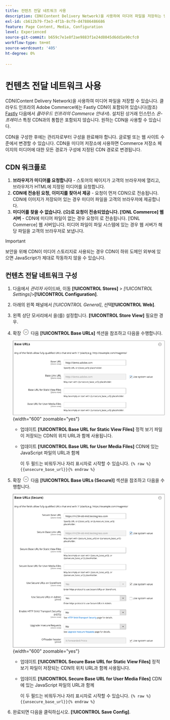 ```yaml
---
title: 컨텐츠 전달 네트워크 사용
description: CDN(Content Delivery Network)을 사용하여 미디어 파일을 저장하는 방법을 알아봅니다.
exl-id: cb612b79-f3e3-4f1b-8cf9-d47886486686
feature: Page Content, Media, Configuration
level: Experienced
source-git-commit: b659c7e1e8f2ae9883f1e24d8045d6dd1e90cfc0
workflow-type: tm+mt
source-wordcount: '405'
ht-degree: 0%

---
```


# 컨텐츠 전달 네트워크 사용

CDN(Content Delivery Network)을 사용하여 미디어 파일을 저장할 수 있습니다. 클라우드 인프라의 Adobe Commerce에는 Fastly CDN이 포함되어 있습니다(참조) [Fastly](https://experienceleague.adobe.com/docs/commerce-cloud-service/user-guide/cdn/fastly.html) 다음에서 _클라우드 인프라의 Commerce 안내서_). 설치된 상거래 인스턴스 _온-프레미스_ 특정 CDN과의 통합은 포함되지 않습니다. 원하는 CDN을 사용할 수 있습니다.

CDN을 구성한 후에는 관리자로부터 구성을 완료해야 합니다. 글로벌 또는 웹 사이트 수준에서 변경할 수 있습니다. CDN을 미디어 저장소에 사용하면 Commerce 저장소 페이지의 미디어에 대한 모든 경로가 구성에 지정된 CDN 경로로 변경됩니다.

## CDN 워크플로

1. **브라우저가 미디어를 요청합니다** - 스토어의 페이지가 고객의 브라우저에 열리고, 브라우저가 HTML에 지정된 미디어를 요청합니다.
1. **CDN에 전송된 요청, 이미지를 찾아서 제공** - 요청이 먼저 CDN으로 전송됩니다. CDN에 이미지가 저장되어 있는 경우 미디어 파일을 고객의 브라우저에 제공합니다.
1. **미디어를 찾을 수 없습니다. (으)로 요청이 전송되었습니다. [!DNL Commerce] 웹 서버** - CDN에 미디어 파일이 없는 경우 요청이 로 전송됩니다. [!DNL Commerce] 웹 서버입니다. 미디어 파일이 파일 시스템에 있는 경우 웹 서버가 해당 파일을 고객의 브라우저로 보냅니다.

>[!IMPORTANT]
>
>보안을 위해 CDN이 미디어 스토리지로 사용되는 경우 CDN이 하위 도메인 외부에 있으면 JavaScript가 제대로 작동하지 않을 수 있습니다.

## 컨텐츠 전달 네트워크 구성

1. 다음에서 _관리자_ 사이드바, 이동 **[!UICONTROL Stores]** > _[!UICONTROL Settings]_>**[!UICONTROL Configuration]**.

1. 아래의 왼쪽 패널에서 _[!UICONTROL General]_, 선택&#x200B;**[!UICONTROL Web]**.

1. 왼쪽 상단 모서리에서 을(를) 설정합니다. **[!UICONTROL Store View]** 필요한 경우.

1. 확장 ![확장 선택기](../assets/icon-display-expand.png) 다음 **[!UICONTROL Base URLs]** 섹션을 참조하고 다음을 수행합니다.

   ![일반 구성 - 웹 기반 URL](./assets/web-base-urls.png){width="600" zoomable="yes"}

   - 업데이트 **[!UICONTROL Base URL for Static View Files]** 정적 보기 파일이 저장되는 CDN의 위치 URL과 함께 사용됩니다.

   - 업데이트 **[!UICONTROL Base URL for User Media Files]** CDN에 있는 JavaScript 파일의 URL과 함께

     이 두 필드는 비워두거나 자리 표시자로 시작할 수 있습니다. `{% raw %}{{unsecure_base_url}}{% endraw %}`

1. 확장 ![확장 선택기](../assets/icon-display-expand.png) 다음 **[!UICONTROL Base URLs (Secure)]** 섹션을 참조하고 다음을 수행합니다.

   ![일반 구성 - 웹 기반 URL(보안)](./assets/web-base-urls-secure.png){width="600" zoomable="yes"}

   - 업데이트 **[!UICONTROL Secure Base URL for Static View Files]** 정적 보기 파일이 저장되는 CDN의 위치 URL과 함께 사용됩니다.

   - 업데이트 **[!UICONTROL Secure Base URL for User Media Files]** CDN에 있는 JavaScript 파일의 URL과 함께

     이 두 필드는 비워두거나 자리 표시자로 시작할 수 있습니다. `{% raw %}{{unsecure_base_url}}{% endraw %}`

1. 완료되면 다음을 클릭하십시오. **[!UICONTROL Save Config]**.
